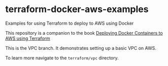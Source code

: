 # terraform-docker-aws-examples
Examples for using Terraform to deploy to AWS using Docker


This repository is a companion to the book [Deploying Docker Containers to AWS using Terraform](https://www.amazon.com/Deploying-Docker-Containers-using-Terraform-ebook/dp/B08WG578L1/)

This is the VPC branch.  It demonstrates setting up a basic VPC on AWS.

To learn more navigate to the `terraform/vpc` directory.
